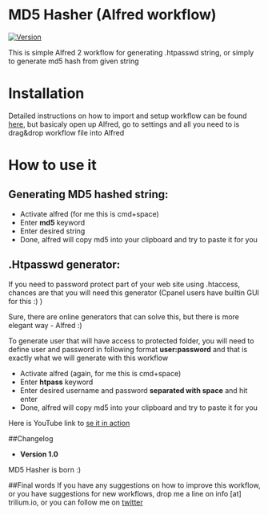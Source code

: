 # MD5 Hasher (Alfred workflow)

[![Version](https://img.shields.io/badge/Version-1.0-green.svg)](https://github.com/nrozic/Alfred-md5-hasher-workflow)

This is simple Alfred 2 workflow for generating .htpasswd string, or simply to generate md5 hash from given string

# Installation

Detailed instructions on how to import and setup workflow can be found [here](http://blog.alfredapp.com/2014/04/02/tutorial-importing-and-setting-up-alfred-workflows/), but basicaly open up Alfred, go to settings and all you need to is drag&drop workflow file into Alfred

# How to use it

## Generating MD5 hashed string:

* Activate alfred (for me this is cmd+space)
* Enter **md5** keyword
* Enter desired string
* Done, alfred will copy md5 into your clipboard and try to paste it for you

## .Htpasswd generator:

If you need to password protect part of your web site using .htaccess, chances are that you will need this generator (Cpanel users have builtin GUI for this :) )

Sure, there are online generators that can solve this, but there is more elegant way - Alfred :)

To generate user that will have access to protected folder, you will need to define user and password in following format **user:password** and that is exactly what we will generate with this workflow

* Activate alfred (again, for me this is cmd+space)
* Enter **htpass** keyword
* Enter desired username and password **separated with space** and hit enter
* Done, alfred will copy md5 into your clipboard and try to paste it for you

Here is YouTube link to [se it in action](https://youtu.be/aNlTIbmhKpM)

##Changelog

* **Version 1.0**

 MD5 Hasher is born :)

##Final words
If you have any suggestions on how to improve this workflow, or you have suggestions for new workflows, drop me a line on info [at] trilium.io, or you can follow me on [twitter](https://twitter.com/nikolarozic)
